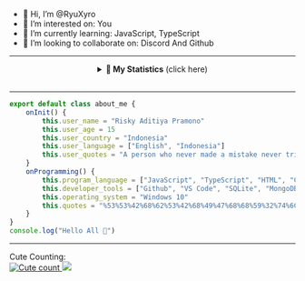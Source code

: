 - 👋 Hi, I’m @RyuXyro
- 👀 I’m interested on: You
- 🌱 I’m currently learning: JavaScript, TypeScript
- 💞️ I’m looking to collaborate on: Discord And Github

<hr>

<details align="center">
    <summary><b>📝 My Statistics</b> (click here)</summary>
    <br/>
  <a href="https://github.com/RyuXyro">
    <img align="center" alt="RyuXyro Stats" src="https://gh-readme-stats-theta.vercel.app/api?username=ryuxyro&show_icons=true&theme=tokyonight&hide_border=true"/>
  </a>
  <br>
  <a href="https://github.com/RyuXyro">
    <img align="center" alt="RyuXyro Github Trophy" src="https://piala.isekai.eu.org/?username=RyuXyro&theme=tokyonight&row=2&column=4&no-frame=true"/>
  </a>
  <br>
    <a href="https://github.com/RyuXyro">
        <img align="center" alt="RyuXyro Top Language" src="https://gh-readme-stats-theta.vercel.app/api/top-langs/?username=RyuXyro&theme=tokyonight&layout=compact&hide_border=true"/>
    </a>
    <br>
    <a href="https://github.com/RyuXyro">
        <img align="center" alt="Fake wakatime" src="https://gh-readme-stats-theta.vercel.app/api/wakatime?username=RyuXyro&layout=compact&theme=tokyonight&hide_border=true">
    </a>
</details>
<br>

<hr>

```typescript
export default class about_me {
    onInit() {
        this.user_name = "Risky Aditiya Pramono"
        this.user_age = 15
        this.user_country = "Indonesia"
        this.user_language = ["English", "Indonesia"]
        this.user_quotes = "A person who never made a mistake never tried anything new."
    }
    onProgramming() {
        this.program_language = ["JavaScript", "TypeScript", "HTML", "CSS"]
        this.developer_tools = ["Github", "VS Code", "SQLite", "MongoDB"]
        this.operating_system = "Windows 10"
        this.quotes = "%53%53%42%68%62%53%42%68%49%47%68%68%59%32%74%6C%63%69%77%67%59%57%35%6B%49%48%52%6F%61%58%4D%67%61%58%4D%67%62%58%6B%67%62%57%46%75%61%57%5A%6C%63%33%52%76%4C%69%42%5A%62%33%55%67%62%57%46%35%49%48%4E%30%62%33%41%67%64%47%68%70%63%79%42%70%62%6D%52%70%64%6D%6C%6B%64%57%46%73%4C%43%42%69%64%58%51%67%65%57%39%31%49%47%4E%68%62%69%64%30%49%48%4E%30%62%33%41%67%64%58%4D%67%59%57%78%73%4C%69%34%75%49%47%46%6D%64%47%56%79%49%47%46%73%62%43%77%67%64%32%55%6E%63%6D%55%67%59%57%78%73%49%47%46%73%61%57%74%6C%4C%67"
    }
}
console.log("Hello All 👋")
```

<hr>

Cute Counting:<br>
<a href="https://github.com/RyuXyro">
    <img alt="Cute count" src="http://moe-count.glitch.me/get/@ryuxyro?theme=rule34"/>
  </a>
![](https://hit.yhype.me/github/profile?user_id=131745729)
<!---
RyuXyro/RyuXyro is a ✨ special ✨ repository because its `README.md` (this file) appears on your GitHub profile.
You can click the Preview link to take a look at your changes.
--->
